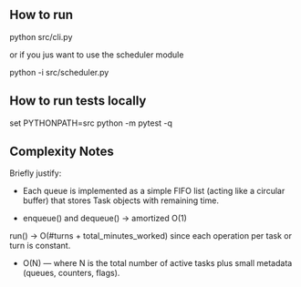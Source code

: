

## How to run

python src/cli.py 

or if you jus want to use the scheduler module

python -i src/scheduler.py




## How to run tests locally

set PYTHONPATH=src
python -m pytest -q


## Complexity Notes
Briefly justify:

- Each queue is implemented as a simple FIFO list (acting like a circular buffer) that stores Task objects with remaining time.

- enqueue() and dequeue() → amortized O(1)

run() → O(#turns + total_minutes_worked) since each operation per task or turn is constant.

- O(N) — where N is the total number of active tasks plus small metadata (queues, counters, flags).

